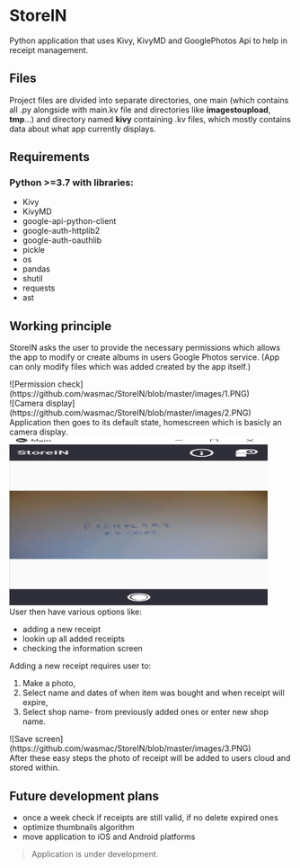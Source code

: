 # StoreIN
Python application that uses Kivy, KivyMD and GooglePhotos Api to help in receipt management.

## Files
Project files are divided into separate directories, one main (which contains all .py alongside with main.kv file 
and directories like **imagestoupload**, **tmp**...) and directory named **kivy** containing .kv files, 
which mostly contains data about what app currently displays.

## Requirements
### Python >=3.7 with libraries:
 - Kivy
 - KivyMD
 - google-api-python-client
 - google-auth-httplib2
 - google-auth-oauthlib
 - pickle
 - os
 - pandas
 - shutil
 - requests
 - ast
 
## Working principle
StoreIN asks the user to provide the necessary permissions which allows the app to modify or create albums in users Google Photos service. (App can only modify files which was added created by the app itself.)

<div align=”center”> 
![Permission check](https://github.com/wasmac/StoreIN/blob/master/images/1.PNG) 
</div>
![Camera display](https://github.com/wasmac/StoreIN/blob/master/images/2.PNG)
Application then goes to its default state, homescreen which is basicly an camera display.
<div align=”center”>
 <img width="460" height="300" src="https://github.com/wasmac/StoreIN/blob/master/images/2.PNG">
</div>
User then have various options like:

 - adding a new receipt
 - lookin up all added receipts
 - checking the information screen
 
 Adding a new receipt requires user to:

1) Make a photo,
2) Select name and dates of when item was bought and when receipt will expire,
3) Select shop name- from previously added ones or enter new shop name.
<div align=”center”>
![Save screen](https://github.com/wasmac/StoreIN/blob/master/images/3.PNG)
</div>
After these easy steps the photo of receipt will be added to users cloud and stored within.

## Future development plans
 - once a week check if receipts are still valid, if no delete expired ones
 - optimize thumbnails algorithm
 - move application to iOS and Android platforms
>Application is under development.
